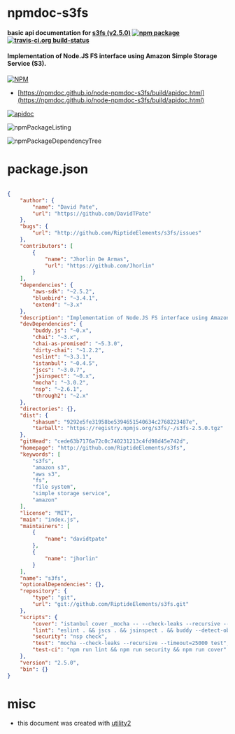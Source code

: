 # npmdoc-s3fs

#### basic api documentation for  [s3fs (v2.5.0)](http://github.com/RiptideElements/s3fs)  [![npm package](https://img.shields.io/npm/v/npmdoc-s3fs.svg?style=flat-square)](https://www.npmjs.org/package/npmdoc-s3fs) [![travis-ci.org build-status](https://api.travis-ci.org/npmdoc/node-npmdoc-s3fs.svg)](https://travis-ci.org/npmdoc/node-npmdoc-s3fs)

#### Implementation of Node.JS FS interface using Amazon Simple Storage Service (S3).

[![NPM](https://nodei.co/npm/s3fs.png?downloads=true&downloadRank=true&stars=true)](https://www.npmjs.com/package/s3fs)

- [https://npmdoc.github.io/node-npmdoc-s3fs/build/apidoc.html](https://npmdoc.github.io/node-npmdoc-s3fs/build/apidoc.html)

[![apidoc](https://npmdoc.github.io/node-npmdoc-s3fs/build/screenCapture.buildCi.browser.%252Ftmp%252Fbuild%252Fapidoc.html.png)](https://npmdoc.github.io/node-npmdoc-s3fs/build/apidoc.html)

![npmPackageListing](https://npmdoc.github.io/node-npmdoc-s3fs/build/screenCapture.npmPackageListing.svg)

![npmPackageDependencyTree](https://npmdoc.github.io/node-npmdoc-s3fs/build/screenCapture.npmPackageDependencyTree.svg)



# package.json

```json

{
    "author": {
        "name": "David Pate",
        "url": "https://github.com/DavidTPate"
    },
    "bugs": {
        "url": "http://github.com/RiptideElements/s3fs/issues"
    },
    "contributors": [
        {
            "name": "Jhorlin De Armas",
            "url": "https://github.com/Jhorlin"
        }
    ],
    "dependencies": {
        "aws-sdk": "~2.5.2",
        "bluebird": "~3.4.1",
        "extend": "~3.x"
    },
    "description": "Implementation of Node.JS FS interface using Amazon Simple Storage Service (S3).",
    "devDependencies": {
        "buddy.js": "~0.x",
        "chai": "~3.x",
        "chai-as-promised": "~5.3.0",
        "dirty-chai": "~1.2.2",
        "eslint": "~3.3.1",
        "istanbul": "~0.4.5",
        "jscs": "~3.0.7",
        "jsinspect": "~0.x",
        "mocha": "~3.0.2",
        "nsp": "~2.6.1",
        "through2": "~2.x"
    },
    "directories": {},
    "dist": {
        "shasum": "9292e5fe31958be5394651540634c2768223487e",
        "tarball": "https://registry.npmjs.org/s3fs/-/s3fs-2.5.0.tgz"
    },
    "gitHead": "cede63b7176a72c0c740231213c4fd98d45e742d",
    "homepage": "http://github.com/RiptideElements/s3fs",
    "keywords": [
        "s3fs",
        "amazon s3",
        "aws s3",
        "fs",
        "file system",
        "simple storage service",
        "amazon"
    ],
    "license": "MIT",
    "main": "index.js",
    "maintainers": [
        {
            "name": "davidtpate"
        },
        {
            "name": "jhorlin"
        }
    ],
    "name": "s3fs",
    "optionalDependencies": {},
    "repository": {
        "type": "git",
        "url": "git://github.com/RiptideElements/s3fs.git"
    },
    "scripts": {
        "cover": "istanbul cover _mocha -- --check-leaks --recursive --timeout=25000 test && istanbul check-coverage --statements 80.95 --branches 76.56 --functions 74.3 --lines 80.95",
        "lint": "eslint . && jscs . && jsinspect . && buddy --detect-objects index.js ./lib",
        "security": "nsp check",
        "test": "mocha --check-leaks --recursive --timeout=25000 test",
        "test-ci": "npm run lint && npm run security && npm run cover"
    },
    "version": "2.5.0",
    "bin": {}
}
```



# misc
- this document was created with [utility2](https://github.com/kaizhu256/node-utility2)
